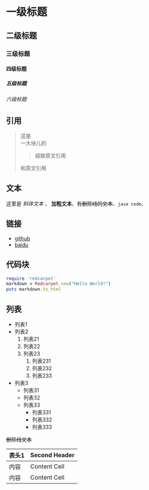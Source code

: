 

# 一级标题 
## 二级标题
### 三级标题
#### 四级标题
##### 五级标题
###### 六级标题

## 引用

> 这是  
> 一大块儿的  
>> 级联原文引用
>
> 和原文引用    


## 文本
这里是 *斜体文本* 、 **加粗文本**、~~有删除线的文本~~、`java code`、


## 链接

* [github](https://www.github.com)
* [baidu](https://www.baidu.com)

## 代码块



```ruby
require 'redcarpet'
markdown = Redcarpet.new("Hello World!")
puts markdown.to_html
```

## 列表

* 列表1
* 列表2
   1. 列表21
   1. 列表22
   1. 列表23
       1. 列表231
       1. 列表232
       1. 列表233
* 列表3
   * 列表31
   * 列表32
   * 列表33
       * 列表331
       * 列表332
       * 列表333





~~删除线文本~~

| 表头1  | Second Header |
| ------------- | ------------- |
| 内容  | Content Cell  |
| 内容  | Content Cell  |